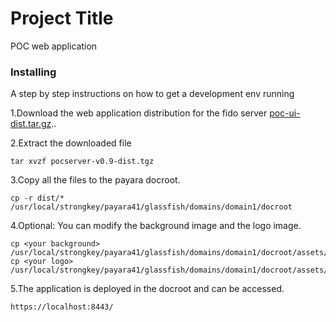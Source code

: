 # Project Title

POC web application


### Installing

A step by step instructions on how to get a development env running

1.Download the web application distribution for the fido server [poc-ui-dist.tar.gz](./dist/demo6/poc-ui-dist.tar.gz)..


2.Extract the downloaded file

```
tar xvzf pocserver-v0.9-dist.tgz
```
3.Copy all the files to the payara docroot.

```
cp -r dist/* /usr/local/strongkey/payara41/glassfish/domains/domain1/docroot
```
4.Optional: You can modify the background image and the logo image.

```
cp <your background> /usr/local/strongkey/payara41/glassfish/domains/domain1/docroot/assets/app/media/image/bg/background.jpg
cp <your logo> /usr/local/strongkey/payara41/glassfish/domains/domain1/docroot/assets/app/media/image/logo/logo.png
```
5.The application is deployed in the docroot and can be accessed.

```
https://localhost:8443/
```


